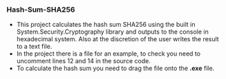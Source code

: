 ### Hash-Sum-SHA256

* This project calculates the hash sum SHA256 using the built in System.Security.Cryptography library and outputs to the console in hexadecimal system. Also at the discretion of the user writes the result to a text file.
* In the project there is a file for an example, to check you need to uncomment lines 12 and 14 in the source code.
* To calculate the hash sum you need to drag the file onto the **.exe** file.
